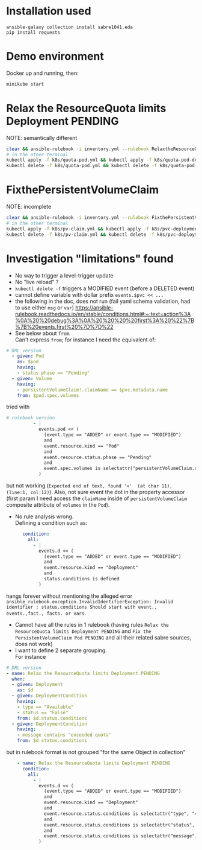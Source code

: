
# Installation used

```
ansible-galaxy collection install sabre1041.eda
pip install requests
```

# Demo environment

Docker up and running, then:

```sh
minikube start
```

# Relax the ResourceQuota limits Deployment PENDING

NOTE: semantically different

```sh
clear && ansible-rulebook -i inventory.yml --rulebook RelaxtheResourceQuotalimits.rulebook.yml
# in the other terminal
kubectl apply -f k8s/quota-pod.yml && kubectl apply -f k8s/quota-pod-deployment.yml
kubectl delete -f k8s/quota-pod.yml && kubectl delete -f k8s/quota-pod-deployment.yml
```

# FixthePersistentVolumeClaim

NOTE: incomplete

```sh
clear && ansible-rulebook -i inventory.yml --rulebook FixthePersistentVolumeClaim.rulebook.yml
# in the other terminal
kubectl apply -f k8s/pv-claim.yml && kubectl apply -f k8s/pvc-deployment.yml
kubectl delete -f k8s/pv-claim.yml && kubectl delete -f k8s/pvc-deployment.yml
```

# Investigation "limitations" found

- No way to trigger a level-trigger update
- No "live reload" ?
- `kubectl delete -f` triggers a MODIFIED event (before a DELETED event)
- cannot define variable with dollar prefix `events.$pvc << ...`
- the following in the doc, does not run (fail yaml schema validation, had to use either `msg` or `var`) https://ansible-rulebook.readthedocs.io/en/stable/conditions.html#:~:text=action%3A%0A%20%20debug%3A%0A%20%20%20%20first%3A%20%22%7B%7B%20events.first%20%7D%7D%22
- See below about `from`.<br/>
Can't express `from`; for instance I need the equivalent of:

```yaml
# DRL version
  - given: Pod
    as: $pod
    having:
    - status.phase == "Pending"
  - given: Volume
    having:
    - persistentVolumeClaim!.claimName == $pvc.metadata.name
    from: $pod.spec.volumes
```

tried with 

```yaml
# rulebook version
          - |
            events.pod << (
              (event.type == "ADDED" or event.type == "MODIFIED")
              and
              event.resource.kind == "Pod"
              and
              event.resource.status.phase == "Pending"
              and
              event.spec.volumes is selectattr("persistentVolumeClaim.claimName", "==", events.pvc.metadata.name)
            )
```

but not working (`Expected end of text, found '<'  (at char 11), (line:1, col:12)`).
Also, not sure event the dot in the property accessor (first param I need access the `claimName` inside of `persistentVolumeClaim` composite attribute of `volumes` in the `Pod`).

- No rule analysis wrong.<br/>
Defining a condition such as:
```yaml
      condition:
        all:
          - |
            events.d << (
              (event.type == "ADDED" or event.type == "MODIFIED")
              and
              event.resource.kind == "Deployment"
              and
              status.conditions is defined
            )
```

hangs forever without mentioning the alleged error `ansible_rulebook.exception.InvalidIdentifierException: Invalid identifier : status.conditions Should start with event., events.,fact., facts. or vars`.

- Cannot have all the rules in 1 rulebook (having rules `Relax the ResourceQuota limits Deployment PENDING` and `Fix the PersistentVolumeClaim Pod PENDING` and all their related sabre sources, does not work)
- I want to define 2 separate grouping.<br/>
For instance
```yaml
# DRL version
- name: Relax the ResourceQuota limits Deployment PENDING
  when:
  - given: Deployment
    as: $d
  - given: DeploymentCondition
    having:
    - type == "Available"
    - status == "False"
    from: $d.status.conditions
  - given: DeploymentCondition
    having:
    - message contains "exceeded quota"
    from: $d.status.conditions
```

but in rulebook format is not grouped "for the same Object in collection"

```yaml
    - name: Relax the ResourceQuota limits Deployment PENDING
      condition:
        all:
          - |
            events.d << (
              (event.type == "ADDED" or event.type == "MODIFIED")
              and
              event.resource.kind == "Deployment"
              and
              event.resource.status.conditions is selectattr("type", "==", "Available")
              and
              event.resource.status.conditions is selectattr("status", "==", "False")
              and
              event.resource.status.conditions is selectattr("message", "search", "exceeded quota")
            )
```